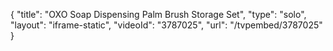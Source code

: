 {
    "title": "OXO Soap Dispensing Palm Brush Storage Set",
    "type": "solo",
    "layout": "iframe-static",
    "videoId": "3787025",
    "url": "\/tvpembed\/3787025"
}
